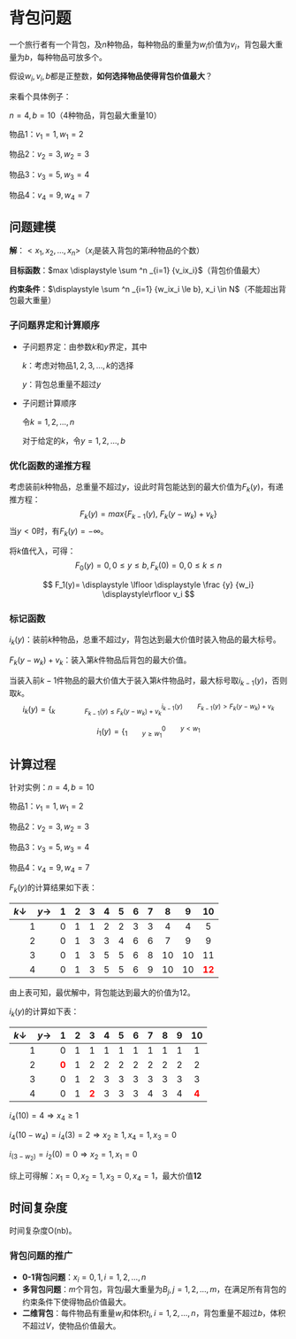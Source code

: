 # 背包问题

一个旅行者有一个背包，及$n$种物品，每种物品的重量为$w_i$价值为$v_i$，背包最大重量为$b$，每种物品可放多个。

假设$w_i,v_i,b$都是正整数，**如何选择物品使得背包价值最大**？

来看个具体例子：

$n = 4, b = 10$（4种物品，背包最大重量10）

物品1：$v_1=1,w_1=2$

物品2：$v_2=3,w_2=3$

物品3：$v_3=5,w_3=4$

物品4：$v_4=9,w_4=7$

## 问题建模

**解**：$<x_1,x_2, \dots ,x_n>$（$x_i$是装入背包的第$i$种物品的个数）

**目标函数**：$max \displaystyle \sum ^n _{i=1} {v_ix_i}$（背包价值最大）

**约束条件**：$\displaystyle \sum ^n _{i=1} {w_ix_i \le b}, x_i \in N$（不能超出背包最大重量）

### 子问题界定和计算顺序

* 子问题界定：由参数$k$和$y$界定，其中

  $k$：考虑对物品$1,2,3, \dots ,k$的选择

  $y$：背包总重量不超过$y$

* 子问题计算顺序

  令$k = 1,2,\dots,n$

  对于给定的$k$，令$y=1,2,\dots,b$

### 优化函数的递推方程

考虑装前$k$种物品，总重量不超过$y$，设此时背包能达到的最大价值为$F_k(y)$，有递推方程：
$$
F_k(y)=max\{F_{k-1}(y), \ F_k(y-w_k) + v_k \}
$$
当$y < 0$时，有$F_k(y) = -\infty$。

将$k$值代入，可得：
$$
F_0(y) = 0, 0 \le y \le b, F_k(0) = 0, 0 \le k \le n
$$

$$
F_1(y)= \displaystyle \lfloor \displaystyle \frac {y} {w_i}  \displaystyle\rfloor v_i
$$

### 标记函数

$i_k(y)$：装前$k$种物品，总重不超过$y$，背包达到最大价值时装入物品的最大标号。

$F_k(y-w_k)+v_k$：装入第$k$件物品后背包的最大价值。

当装入前$k-1$件物品的最大价值大于装入第$k$件物品时，最大标号取$i_{k-1}(y)$，否则取$k$。
$$
i_k(y)=\displaystyle \Big\{ ^{i_{k-1}(y) \qquad F_{k-1}(y) > F_k(y-w_k) + v_k} _{k \qquad \qquad F_{k-1}(y) \le F_k(y-w_k)+v_k}
$$

$$
i_1(y)=\Big\{^{0 \qquad y < w_1}_{1 \qquad y \ge w_1}
$$

## 计算过程

针对实例：$n = 4, b = 10$

物品1：$v_1=1,w_1=2$

物品2：$v_2=3,w_2=3$

物品3：$v_3=5,w_3=4$

物品4：$v_4=9,w_4=7$

$F_k(y)$的计算结果如下表：

| $k \downarrow \quad y \rightarrow$ |  1   |  2   |  3   |  4   |  5   |  6   |  7   |  8   |  9   |               10                |
| :--------------------------------: | :--: | :--: | :--: | :--: | :--: | :--: | :--: | :--: | :--: | :-----------------------------: |
|                 1                  |  0   |  1   |  1   |  2   |  2   |  3   |  3   |  4   |  4   |                5                |
|                 2                  |  0   |  1   |  3   |  3   |  4   |  6   |  6   |  7   |  9   |                9                |
|                 3                  |  0   |  1   |  3   |  5   |  5   |  6   |  8   |  10  |  10  |               11                |
|                 4                  |  0   |  1   |  3   |  5   |  5   |  6   |  9   |  10  |  10  | <font color="red">**12**</font> |

由上表可知，最优解中，背包能达到最大的价值为12。

$i_k(y)$的计算如下表：

| $k \downarrow \quad y \rightarrow$ |               1                |  2   |               3                |  4   |  5   |  6   |  7   |  8   |  9   |               10               |
| :--------------------------------: | :----------------------------: | :--: | :----------------------------: | :--: | :--: | :--: | :--: | :--: | :--: | :----------------------------: |
|                 1                  |               0                |  1   |               1                |  1   |  1   |  1   |  1   |  1   |  1   |               1                |
|                 2                  | <font color="red">**0**</font> |  1   |               2                |  2   |  2   |  2   |  2   |  2   |  2   |               2                |
|                 3                  |               0                |  1   |               2                |  3   |  3   |  3   |  3   |  3   |  3   |               3                |
|                 4                  |               0                |  1   | <font color="red">**2**</font> |  3   |  3   |  3   |  4   |  3   |  4   | <font color="red">**4**</font> |

$i_4(10)=4 \Rightarrow x_4 \ge 1$

$i_4(10-w_4)=i_4(3)=2 \Rightarrow x_2 \ge 1,x_4=1,x_3=0$

$i_(3-w_2)=i_2(0)=0 \Rightarrow x_2=1,x_1=0$

综上可得解：$x_1=0,x_2=1,x_3=0,x_4=1$，最大价值**12**

## 时间复杂度

时间复杂度O(nb)。

### 背包问题的推广

* **0-1背包问题**：$x_i=0,1, i=1,2,\dots,n$
* **多背包问题**：$m$个背包，背包$j$最大重量为$B_j,j=1,2,\dots,m$，在满足所有背包的约束条件下使得物品价值最大。
* **二维背包**：每件物品有重量$w_i$和体积$t_i,i=1,2,\dots,n$，背包重量不超过$b$，体积不超过$V$，使物品价值最大。